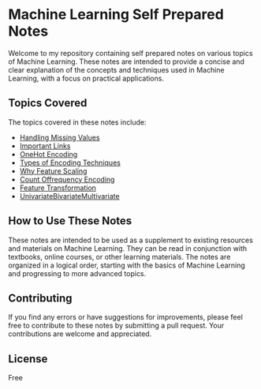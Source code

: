  # Machine Learning Self Prepared Notes 

Welcome to my repository containing self prepared notes on various topics of Machine Learning. These notes are intended to provide a concise and clear explanation of the concepts and techniques used in Machine Learning, with a focus on practical applications.

## Topics Covered

The topics covered in these notes include:

- [Handling Missing Values](https://ayushsonuu.github.io/MacineLearningSelf/HandlingMissingValues01.md)
- [Important Links](https://ayushsonuu.github.io/MacineLearningSelf/Important.Links.md)
- [OneHot Encoding](https://ayushsonuu.github.io/MacineLearningSelf/OneHotEncoding.md)
- [Types of Encoding Techniques](https://ayushsonuu.github.io/MacineLearningSelf/TypesOfEncodingTechniques.md)
- [Why Feature Scaling](https://ayushsonuu.github.io/MacineLearningSelf/WhyFeatureScaling.md)
- [Count Offrequency Encoding](https://ayushsonuu.github.io/MacineLearningSelf/countOffrequencyEncoding.md)
- [Feature Transformation](https://ayushsonuu.github.io/MacineLearningSelf/featureTransformation.md)
- [UnivariateBivariateMultivariate](https://ayushsonuu.github.io/MacineLearningSelf/UnivariateBivariateMultivariate.md)

## How to Use These Notes

These notes are intended to be used as a supplement to existing resources and materials on Machine Learning. They can be read in conjunction with textbooks, online courses, or other learning materials. The notes are organized in a logical order, starting with the basics of Machine Learning and progressing to more advanced topics.

## Contributing

If you find any errors or have suggestions for improvements, please feel free to contribute to these notes by submitting a pull request. Your contributions are welcome and appreciated.

## License

Free
